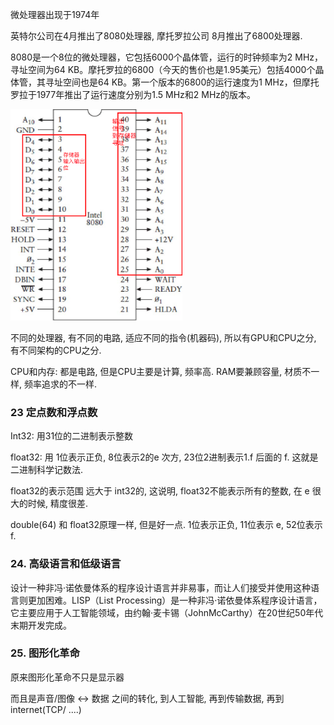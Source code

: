 微处理器出现于1974年

英特尔公司在4月推出了8080处理器, 摩托罗拉公司 8月推出了6800处理器. 

8080是一个8位的微处理器，它包括6000个晶体管，运行的时钟频率为2 MHz，寻址空间为64 KB。摩托罗拉的6800（今天的售价也是1.95美元）包括4000个晶体管，其寻址空间也是64 KB。第一个版本的6800的运行速度为1 MHz，但摩托罗拉于1977年推出了运行速度分别为1.5 MHz和2 MHz的版本。



<img src="1. 编码.assets/image-20220120195222052.png" alt="image-20220120195222052" style="zoom: 33%;" />







不同的处理器, 有不同的电路, 适应不同的指令(机器码), 所以有GPU和CPU之分, 有不同架构的CPU之分.

CPU和内存: 都是电路, 但是CPU主要是计算, 频率高. RAM要兼顾容量, 材质不一样, 频率追求的不一样.















### 23 定点数和浮点数

Int32: 用31位的二进制表示整数

float32: 用 1位表示正负, 8位表示2的e 次方, 23位2进制表示1.f 后面的 f.  这就是二进制科学记数法.

float32的表示范围 远大于 int32的, 这说明, float32不能表示所有的整数, 在 e 很大的时候, 精度很差.

double(64) 和 float32原理一样, 但是好一点. 1位表示正负, 11位表示 e, 52位表示 f.









### 24. 高级语言和低级语言

设计一种非冯·诺依曼体系的程序设计语言并非易事，而让人们接受并使用这种语言则更加困难。LISP（List Processing）是一种非冯·诺依曼体系程序设计语言，它主要应用于人工智能领域，由约翰·麦卡锡（JohnMcCarthy）在20世纪50年代末期开发完成。





### 25. 图形化革命

原来图形化革命不只是显示器

而且是声音/图像 <-> 数据 之间的转化, 到人工智能, 再到传输数据, 再到 internet(TCP/ ....)













